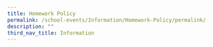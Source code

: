 ```yaml
---
title: Homework Policy
permalink: /school-events/Information/Homework-Policy/permalink/
description: ""
third_nav_title: Information
---
```

